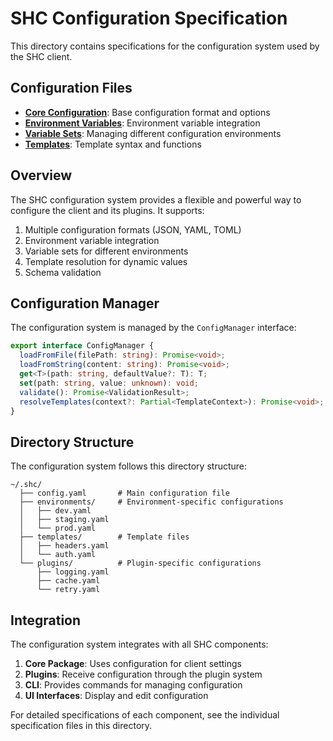# SHC Configuration Specification

This directory contains specifications for the configuration system used by the SHC client.

## Configuration Files

- [**Core Configuration**](./core-configuration.md): Base configuration format and options
- [**Environment Variables**](./environment-variables.md): Environment variable integration
- [**Variable Sets**](./variable-sets.md): Managing different configuration environments
- [**Templates**](./templates.md): Template syntax and functions

## Overview

The SHC configuration system provides a flexible and powerful way to configure the client and its plugins. It supports:

1. Multiple configuration formats (JSON, YAML, TOML)
2. Environment variable integration
3. Variable sets for different environments
4. Template resolution for dynamic values
5. Schema validation

## Configuration Manager

The configuration system is managed by the `ConfigManager` interface:

```typescript
export interface ConfigManager {
  loadFromFile(filePath: string): Promise<void>;
  loadFromString(content: string): Promise<void>;
  get<T>(path: string, defaultValue?: T): T;
  set(path: string, value: unknown): void;
  validate(): Promise<ValidationResult>;
  resolveTemplates(context?: Partial<TemplateContext>): Promise<void>;
}
```

## Directory Structure

The configuration system follows this directory structure:

```
~/.shc/
  ├── config.yaml       # Main configuration file
  ├── environments/     # Environment-specific configurations
  │   ├── dev.yaml
  │   ├── staging.yaml
  │   └── prod.yaml
  ├── templates/        # Template files
  │   ├── headers.yaml
  │   └── auth.yaml
  └── plugins/          # Plugin-specific configurations
      ├── logging.yaml
      ├── cache.yaml
      └── retry.yaml
```

## Integration

The configuration system integrates with all SHC components:

1. **Core Package**: Uses configuration for client settings
2. **Plugins**: Receive configuration through the plugin system
3. **CLI**: Provides commands for managing configuration
4. **UI Interfaces**: Display and edit configuration

For detailed specifications of each component, see the individual specification files in this directory.
